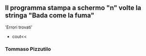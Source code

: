 ## Il programma stampa a schermo "n" volte la stringa "Bada come la fuma"
'Errori trovati'
* cout<<

### Tommaso Pizzutilo
